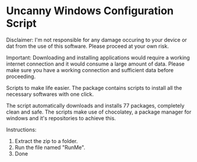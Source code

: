 # Uncanny Windows Configuration Script

Disclaimer: I'm not responsible for any damage occuring to your device or dat from the use of this software.
Please proceed at your own risk.

Important: Downloading and installing applications would require a working internet connection and it would consume a large amount of data.
Please make sure you have a working connection and sufficient data before proceeding.

Scripts to make life easier. 
The package contains scripts to install all the necessary softwares with one click.

The script automatically downloads and installs 77 packages, completely clean and safe.
The scripts make use of chocolatey, a package manager for windows and it's repositories to achieve this.

Instructions:

1. Extract the zip to a folder.
2. Run the file named "RunMe".
3. Done
